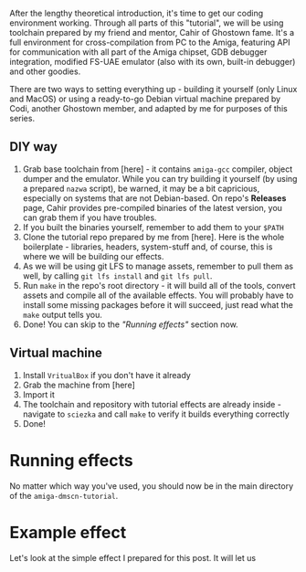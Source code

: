After the lengthy theoretical introduction, it's time to get our coding environment working. Through all parts of this "tutorial", we will be using toolchain prepared by my friend and mentor, Cahir of Ghostown fame. 
It's a full environment for cross-compilation from PC to the Amiga, featuring API for communication with all part of the Amiga chipset, GDB debugger integration, modified FS-UAE emulator (also with its own, built-in debugger) and other goodies. 

There are two ways to setting everything up - building it yourself (only Linux and MacOS) or using a ready-to-go Debian virtual machine prepared by Codi, another Ghostown member, and adapted by me for purposes of this series.

## DIY way
1. Grab base toolchain from [here] - it contains `amiga-gcc` compiler, object dumper and the emulator. While you can try building it yourself (by using a prepared `nazwa` script), be warned, it may be a bit capricious, especially on systems that are not Debian-based. On repo's **Releases** page, Cahir provides pre-compiled binaries of the latest version, you can grab them if you have troubles.
2. If you built the binaries yourself, remember to add them to your `$PATH`
3. Clone the tutorial repo prepared by me from [here]. Here is the whole boilerplate - libraries, headers, system-stuff and, of course, this is where we will be building our effects.
4. As we will be using git LFS to manage assets, remember to pull them as well, by calling `git lfs install` and `git lfs pull`.
5. Run `make` in the repo's root directory - it will build all of the tools, convert assets and compile all of the available effects. You will probably have to install some missing packages before it will succeed, just read what the `make` output tells you. 
6. Done! You can skip to the *"Running effects"* section now.

## Virtual machine
1. Install `VritualBox` if you don't have it already
2. Grab the machine from [here]
3. Import it
4. The toolchain and repository with tutorial effects are already inside - navigate to `sciezka` and call `make` to verify it builds everything correctly
5. Done!

# Running effects
No matter which way you've used, you should now be in the main directory of the `amiga-dmscn-tutorial`.

# Example effect
Let's look at the simple effect I prepared for this post. It will let us 

